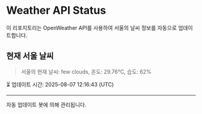 
# Weather API Status

이 리포지토리는 OpenWeather API를 사용하여 서울의 날씨 정보를 자동으로 업데이트합니다.

## 현재 서울 날씨
> 서울의 현재 날씨: few clouds, 온도: 29.76°C, 습도: 62%

⏳ 업데이트 시간: 2025-08-07 12:16:43 (UTC)

---
자동 업데이트 봇에 의해 관리됩니다.
